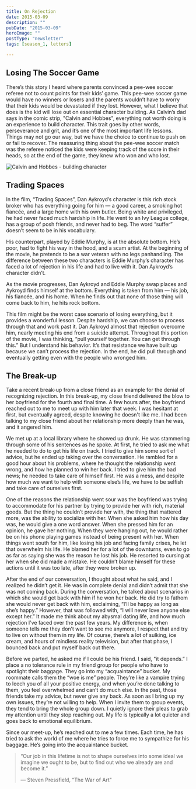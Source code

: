 ```yaml
---
title: On Rejection
date: 2015-03-09
description: ""
pubDate: "2015-03-09"
heroImage: ""
postType: "newsletter"
tags: [season_1, letters]

---
```




## Losing The Soccer Game

There’s this story I heard where parents convinced a pee-wee soccer referee not to count points for their kids’ game. This pee-wee soccer game would have no winners or losers and the parents wouldn’t have to worry that their kids would be devastated if they lost. However, what I believe that does is the kid will lose out on essential character building. As Calvin’s dad says in the comic strip, "Calvin and Hobbes", everything not worth doing is an experience to build character. This trait goes by other words, perseverance and grit, and it’s one of the most important life lessons. Things may not go our way, but we have the choice to continue to push on or fail to recover. The reassuring thing about the pee-wee soccer match was the referee noticed the kids were keeping track of the score in their heads, so at the end of the game, they knew who won and who lost.

![Calvin and Hobbes - building character](https://gallery.tinyletterapp.com/b7acb1dd09358f1ed19f16a562a005fc08d42511/images/15bf159d-43ee-4d26-8791-958f7fe5b21f.png)

## Trading Spaces

In the film, “Trading Spaces”, Dan Aykroyd’s character is this rich stock broker who has everything going for him — a good career, a smoking hot fiancée, and a large home with his own butler. Being white and privileged, he had never faced much hardship in life. He went to an Ivy League college, has a group of posh friends, and never had to beg. The word “suffer” doesn’t seem to be in his vocabulary.

His counterpart, played by Eddie Murphy, is at the absolute bottom. He’s poor, had to fight his way in the hood, and a scam artist. At the beginning of the movie, he pretends to be a war veteran with no legs panhandling. The difference between these two characters is Eddie Murphy’s character has faced a lot of rejection in his life and had to live with it. Dan Aykroyd’s character didn’t.

As the movie progresses, Dan Aykroyd and Eddie Murphy swap places and Aykroyd finds himself at the bottom. Everything is taken from him — his job, his fiancée, and his home. When he finds out that none of those thing will come back to him, he hits rock bottom.

This film might be the worst case scenario of losing everything, but it provides a wonderful lesson. Despite hardship, we can choose to process through that and work past it. Dan Aykroyd almost that rejection overcome him, nearly meeting his end from a suicide attempt. Throughout this portion of the movie, I was thinking, “pull yourself together. You can get through this.” But I understand his behavior. It’s that resistance we have built up because we can’t process the rejection. In the end, he did pull through and eventually getting even with the people who wronged him.

## The Break-up

Take a recent break-up from a close friend as an example for the denial of recognizing rejection. In this break-up, my close friend delivered the blow to her boyfriend for the fourth and final time. A few hours after, the boyfriend reached out to me to meet up with him later that week. I was hesitant at first, but eventually agreed, despite knowing he doesn't like me. I had been talking to my close friend about her relationship more deeply than he was, and it angered him.

We met up at a local library where he showed up drunk. He was stammering through some of his sentences as he spoke. At first, he tried to ask me what he needed to do to get his life on track. I tried to give him some sort of advice, but he ended up taking over the conversation. He rambled for a good hour about his problems, where he thought the relationship went wrong, and how he planned to win her back. I tried to give him the bad news; he needed to take care of himself first. He was a mess, and despite how much we want to help with someone else’s life, we have to be selfish and take care of ourselves first.

One of the reasons the relationship went sour was the boyfriend was trying to accommodate for his partner by trying to provide her with rich, material goods. But the thing he couldn’t provide her with, the thing that mattered more, was the ability to socialize with her. When she asked him how his day was, he would give a one word answer. When she pressed him for an opinion, he gave her nothing. When they were hanging out, he would rather be on his phone playing games instead of being present with her. When things went south for him, like losing his job and facing family crises, he let that overwhelm his life. He blamed her for a lot of the downturns, even to go as far as saying she was the reason he lost his job. He resorted to cursing at her when she did made a mistake. He couldn’t blame himself for these actions until it was too late, after they were broken up.

After the end of our conversation, I thought about what he said, and I realized he didn’t get it. He was in complete denial and didn’t admit that she was not coming back. During the conversation, he talked about scenarios in which she would get back with him if he won her back. He did try to fathom she would never get back with him, exclaiming, “I’ll be happy as long as she’s happy.” However, that was followed with, “I will never love anyone else except her.” It made me think about my abysmal dating life, and how much rejection I’ve faced over the past few years. My difference is, when someone tells me they don’t want to see me anymore, I respect that and try to live on without them in my life. Of course, there’s a lot of sulking, ice cream, and hours of mindless reality television, but after that phase, I bounced back and put myself back out there.

Before we parted, he asked me if I could be his friend. I said, "it depends.” I place a no tolerance rule in my friend group for people who have to spotlight their baggage. They go into my “acquaintance” bucket. My roommate calls them the “woe is me” people. They’re like a vampire trying to leech you of all your positive energy, and when you’re done talking to them, you feel overwhelmed and can’t do much else. In the past, those friends take my advice, but never give any back. As soon as I bring up my own issues, they’re not willing to help. When I invite them to group events, they tend to bring the whole group down. I quietly ignore their pleas to grab my attention until they stop reaching out. My life is typically a lot quieter and goes back to emotional equilibrium.

Since our meet-up, he’s reached out to me a few times. Each time, he has tried to ask the world of me where he tries to force me to sympathize for his baggage. He’s going into the acquaintance bucket.

> “Our job in this lifetime is not to shape ourselves into some ideal we imagine we ought to be, but to find out who we already are and become it.”
>
> — Steven Pressfield, “The War of Art"
